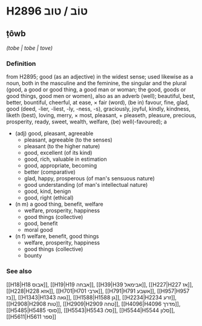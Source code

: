 # H2896 טוֹב / טוב

## ṭôwb

_(tobe | tobe | tove)_

### Definition

from H2895; good (as an adjective) in the widest sense; used likewise as a noun, both in the masculine and the feminine, the singular and the plural (good, a good or good thing, a good man or woman; the good, goods or good things, good men or women), also as an adverb (well); beautiful, best, better, bountiful, cheerful, at ease, × fair (word), (be in) favour, fine, glad, good (deed, -lier, -liest, -ly, -ness, -s), graciously, joyful, kindly, kindness, liketh (best), loving, merry, × most, pleasant, + pleaseth, pleasure, precious, prosperity, ready, sweet, wealth, welfare, (be) well(-favoured); a

- (adj) good, pleasant, agreeable
  - pleasant, agreeable (to the senses)
  - pleasant (to the higher nature)
  - good, excellent (of its kind)
  - good, rich, valuable in estimation
  - good, appropriate, becoming
  - better (comparative)
  - glad, happy, prosperous (of man's sensuous nature)
  - good understanding (of man's intellectual nature)
  - good, kind, benign
  - good, right (ethical)
- (n m) a good thing, benefit, welfare
  - welfare, prosperity, happiness
  - good things (collective)
  - good, benefit
  - moral good
- (n f) welfare, benefit, good things
  - welfare, prosperity, happiness
  - good things (collective)
  - bounty

### See also

[[H18|H18 אבוס]], [[H19|H19 אבחה]], [[H39|H39 אבימאל]], [[H227|H227 אז]], [[H228|H228 אזא]], [[H701|H701 ארבי]], [[H791|H791 אשבע]], [[H957|H957 בז]], [[H1343|H1343 גאה]], [[H1588|H1588 גן]], [[H2234|H2234 זרע]], [[H2908|H2908 טות]], [[H2909|H2909 טחה]], [[H4096|H4096 מדרך]], [[H5485|H5485 סוסי]], [[H5543|H5543 סלו]], [[H5544|H5544 סלון]], [[H5611|H5611 ספר]]
